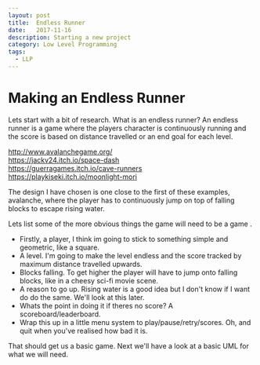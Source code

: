 ```yaml
---
layout: post
title:  Endless Runner
date:   2017-11-16
description: Starting a new project
category: Low Level Programming
tags:
  - LLP
---
```

<h1>Making an Endless Runner</h1>

Lets start with a bit of research. What is an endless runner? 
An endless runner is a game where the players character is continuously running and 
the score is based on distance travelled or an end goal for each level.

http://www.avalanchegame.org/
<br>https://jackv24.itch.io/space-dash
<br>https://guerragames.itch.io/cave-runners
<br>https://playkiseki.itch.io/moonlight-mori

The design I have chosen is one close to the first of these examples, avalanche, 
where the player has to continuously jump on top of falling blocks to escape rising water.

Lets list some of the more obvious things the game will need to be a game .

<ul>
  <li> Firstly, a player, I think im going to stick to something simple and geometric, like a square.
  <li> A level. I'm going to make the level endless and the score tracked by maximum distance travelled upwards.
  <li> Blocks falling. To get higher the player will have to jump onto falling blocks, like in a cheesy sci-fi movie scene.
  <li> A reason to go up. Rising water is a good idea but I don't know if I want do do the same. We'll look at this later.
  <li> Whats the point in doing it if theres no score? A scoreboard/leaderboard.
  <li> Wrap this up in a little menu system to play/pause/retry/scores. Oh, and quit when you've realised how bad it is.
</ul>

That should get us a basic game. Next we'll have a look at a basic UML for what we will need.
